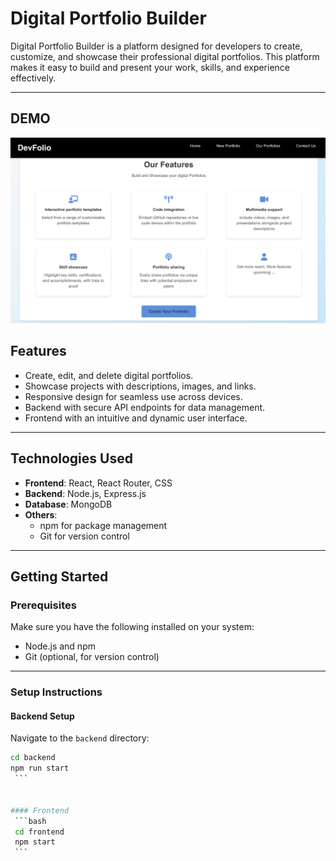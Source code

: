 
<!-- 
Instruction to Run the web application -->


# Digital Portfolio Builder

Digital Portfolio Builder is a platform designed for developers to create, customize, and showcase their professional digital portfolios. This platform makes it easy to build and present your work, skills, and experience effectively.

---

## DEMO 
![alt text](image-1.png)


## Features

- Create, edit, and delete digital portfolios.
- Showcase projects with descriptions, images, and links.
- Responsive design for seamless use across devices.
- Backend with secure API endpoints for data management.
- Frontend with an intuitive and dynamic user interface.

---

## Technologies Used

- **Frontend**: React, React Router, CSS
- **Backend**: Node.js, Express.js
- **Database**: MongoDB 
- **Others**: 
  - npm for package management
  - Git for version control

---

## Getting Started

### Prerequisites

Make sure you have the following installed on your system:
- Node.js and npm
- Git (optional, for version control)

---

### Setup Instructions

#### Backend Setup

Navigate to the `backend` directory:
   ```bash
   cd backend
   npm run start
    ```


#### Frontend
    ```bash
    cd frontend
    npm start
    ```
